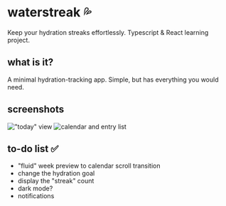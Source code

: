 # waterstreak 💦
Keep your hydration streaks effortlessly. Typescript &amp; React learning project.

## what is it?
A minimal hydration-tracking app. Simple, but has everything you would need.

## screenshots
!["today" view](https://i.imgur.com/aojhgtg.png)
![calendar and entry list](https://i.imgur.com/ROVUIu4.png)

## to-do list ✅
  * "fluid" week preview to calendar scroll transition
  * change the hydration goal
  * display the "streak" count
  * dark mode?
  * notifications
